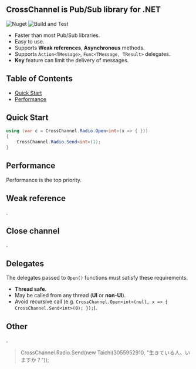 ## CrossChannel is Pub/Sub library for .NET

![Nuget](https://img.shields.io/nuget/v/Arc.CrossChannel) ![Build and Test](https://github.com/archi-Doc/CrossChannel/workflows/Build%20and%20Test/badge.svg)

- Faster than most Pub/Sub libraries.
- Easy to use.
- Supports **Weak references**, **Asynchronous** methods.
- Supports `Action<TMessage>`, `Func<TMessage, TResult>` delegates.
- **Key** feature can limit the delivery of messages.



## Table of Contents

- [Quick Start](#quick-start)
- [Performance](#performance)



## Quick Start

```csharp
using (var c = CrossChannel.Radio.Open<int>(x => { }))
{
    CrossChannel.Radio.Send<int>(1);
}
```



## Performance

Performance is the top priority.



## Weak reference

.



## Close channel

.



## Delegates

The delegates passed to `Open()` functions must satisfy these requirements.

- **Thread safe**.
- May be called from any thread (**UI** or **non-UI**).
- Avoid recursive call (e.g. `CrossChannel.Open<int>(null, x => { CrossChannel.Send<int>(0); });`).



## Other

.



> CrossChannel.Radio.Send(new Taichi(3055952910, "生きている人、いますか？"));

